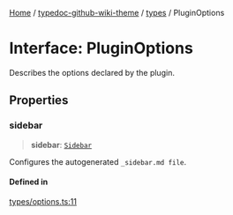 [Home](../../../README.md) / [typedoc-github-wiki-theme](../../README.md) / [types](../README.md) / PluginOptions

# Interface: PluginOptions

Describes the options declared by the plugin.

## Properties

### sidebar

> **sidebar**: [`Sidebar`](Sidebar.md)

Configures the autogenerated `_sidebar.md file`.

#### Defined in

[types/options.ts:11](https://github.com/typedoc2md/typedoc-plugin-markdown/blob/main/packages/typedoc-github-wiki-theme/src/types/options.ts#L11)
